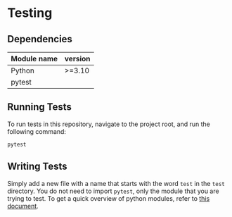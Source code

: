 # Testing

## Dependencies

| Module name | version |
| --- | --- |
| Python | >=3.10 |
| pytest | |

## Running Tests

To run tests in this repository, navigate to the project root, and run the
following command:
```bash
pytest
```

## Writing Tests

Simply add a new file with a name that starts with the word `test` in the
`test` directory. You do not need to import `pytest`, only the module
that you are trying to test. To get a quick overview of python modules,
refer to [this document](https://docs.python.org/3.10/tutorial/modules.html).
